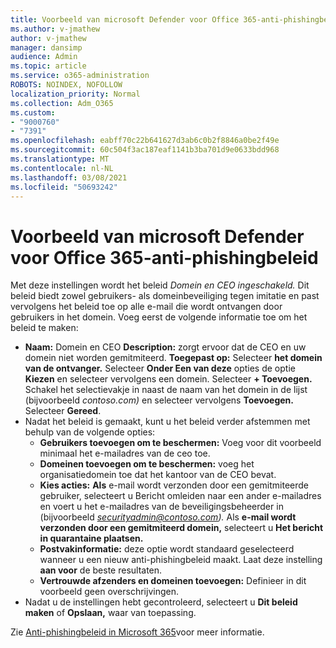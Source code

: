 ```yaml
---
title: Voorbeeld van microsoft Defender voor Office 365-anti-phishingbeleid
ms.author: v-jmathew
author: v-jmathew
manager: dansimp
audience: Admin
ms.topic: article
ms.service: o365-administration
ROBOTS: NOINDEX, NOFOLLOW
localization_priority: Normal
ms.collection: Adm_O365
ms.custom:
- "9000760"
- "7391"
ms.openlocfilehash: eabff70c22b641627d3ab6c0b2f8846a0be2f49e
ms.sourcegitcommit: 60c504f3ac187eaf1141b3ba701d9e0633bdd968
ms.translationtype: MT
ms.contentlocale: nl-NL
ms.lasthandoff: 03/08/2021
ms.locfileid: "50693242"
---
```

# <a name="example-microsoft-defender-for-office-365-anti-phishing-policy"></a>Voorbeeld van microsoft Defender voor Office 365-anti-phishingbeleid

Met deze instellingen wordt het beleid *Domein en CEO ingeschakeld.* Dit beleid biedt zowel gebruikers- als domeinbeveiliging tegen imitatie en past vervolgens het beleid toe op alle e-mail die wordt ontvangen door gebruikers in het domein. Voeg eerst de volgende informatie toe om het beleid te maken:

- **Naam:** Domein en CEO **Description:** zorgt ervoor dat de CEO en uw domein niet worden gemitmiteerd.
  **Toegepast op:** Selecteer **het domein van de ontvanger.** Selecteer **Onder Een van deze** opties de optie **Kiezen** en selecteer vervolgens een domein. Selecteer **+ Toevoegen.** Schakel het selectievakje in naast de naam van het domein in de lijst (bijvoorbeeld *contoso.com)* en selecteer vervolgens **Toevoegen.** Selecteer **Gereed**.
- Nadat het beleid is gemaakt, kunt u het beleid verder afstemmen met behulp van de volgende opties:
  - **Gebruikers toevoegen om te beschermen:** Voeg voor dit voorbeeld minimaal het e-mailadres van de ceo toe.
  - **Domeinen toevoegen om te beschermen:** voeg het organisatiedomein toe dat het kantoor van de CEO bevat.
  - **Kies acties:** **Als** e-mail wordt verzonden door een gemitmiteerde gebruiker, selecteert u Bericht omleiden naar een ander e-mailadres en voert u het e-mailadres van de beveiligingsbeheerder in (bijvoorbeeld *securityadmin@contoso.com).* Als **e-mail wordt verzonden door een gemitmiteerd domein,** selecteert u **Het bericht in quarantaine plaatsen.**
  - **Postvakinformatie:** deze optie wordt standaard geselecteerd wanneer u een nieuw anti-phishingbeleid maakt. Laat deze instelling **aan voor** de beste resultaten.
  - **Vertrouwde afzenders en domeinen toevoegen:** Definieer in dit voorbeeld geen overschrijvingen.
- Nadat u de instellingen hebt gecontroleerd, selecteert u **Dit beleid maken** of **Opslaan,** waar van toepassing.

Zie [Anti-phishingbeleid in Microsoft 365](https://go.microsoft.com/fwlink/?linkid=2092235)voor meer informatie.
